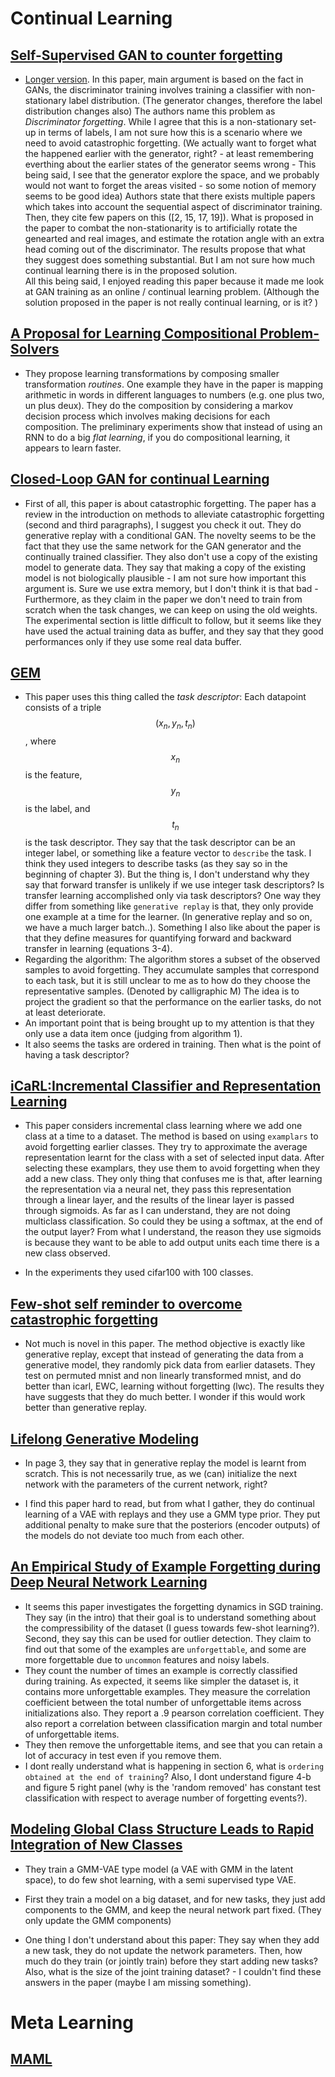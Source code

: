 # Continual Learning

## [Self-Supervised GAN to counter forgetting](https://marcpickett.com/cl2018/CL-2018_paper_23.pdf)

* [Longer version](https://arxiv.org/pdf/1811.11212.pdf). 
	In this paper, main argument is based on the fact in GANs, the discriminator training involves training a classifier with non-stationary label distribution. (The generator changes, therefore the label distribution changes also) The authors name this problem as *Discriminator forgetting*. While I agree that this is a non-stationary set-up in terms of labels, I am not sure how this is a scenario where we need to avoid catastrophic forgetting. (We actually want to forget what the happened earlier with the generator, right? - at least remembering everthing about the earlier states of the generator seems wrong  - This being said, I see that the generator explore the space, and we probably would not want to forget the areas visited - so some notion of memory seems to be good idea)
	Authors state that there exists multiple papers which takes into account the sequential aspect of discriminator training. Then, they cite few papers on this ([2, 15, 17, 19]). What is proposed in the paper to combat the non-stationarity is to artificially rotate the genearted and real images, and estimate the rotation angle with an extra head coming out of the discriminator. The results propose that what they suggest does something substantial. But I am not sure how much continual learning there is in the proposed solution.  
	All this being said, I enjoyed reading this paper because it made me look at GAN training as an online / continual learning problem. (Although the solution proposed in the paper is not really continual learning, or is it? ) 

## [A Proposal for Learning Compositional Problem-Solvers](https://marcpickett.com/cl2018/CL-2018_paper_84.pdf)

* They propose learning transformations by composing smaller transformation *routines*. One example they have in the paper is mapping arithmetic in words in different languages to numbers (e.g. one plus two, un plus deux). They do the composition by considering a markov decision process which involves making decisions for each composition. The preliminary experiments show that instead of using an RNN to do a big *flat learning*, if you do compositional learning, it appears to learn faster.

## [Closed-Loop GAN for continual Learning](https://marcpickett.com/cl2018/CL-2018_paper_17.pdf)

* First of all, this paper is about catastrophic forgetting. The paper has a review in the introduction on methods to alleviate catastrophic forgetting (second and third paragraphs), I suggest you check it out. They do generative replay with a conditional GAN. The novelty seems to be the fact that they use the same network for the GAN generator and the continually trained classifier. They also don't use a copy of the existing model to generate data. They say that making a copy of the existing model is not biologically plausible - I am not sure how important this argument is. Sure we use extra memory, but I don't think it is that bad - Furthermore, as they claim in the paper we don't need to train from scratch when the task changes, we can keep on using the old weights. The experimental section is little difficult to follow, but it seems like they have used the actual training data as buffer, and they say that they good performances only if they use some real data buffer. 


## [GEM](https://arxiv.org/pdf/1706.08840.pdf) 

* This paper uses this thing called the *task descriptor*: Each datapoint consists of a triple $$(x_n, y_n, t_n)$$, where $$x_n$$ is the feature, $$y_n$$ is the label, and $$t_n$$ is the task descriptor. They say that the task descriptor can be an integer label, or something like a feature vector to ``describe`` the task. I think they used integers to describe tasks (as they say so in the beginning of chapter 3). But the thing is, I don't understand why they say that forward transfer is unlikely if we use integer task descriptors? Is transfer learning accomplished only via task descriptors? One way they differ from something like `generative replay` is that, they only provide one example at a time for the learner. (In generative replay and so on, we have a much larger batch..). Something I also like about the paper is that they define measures for quantifying forward and backward transfer in learning (equations 3-4).  
* Regarding the algorithm: The algorithm stores a subset of the observed samples to avoid forgetting. They accumulate samples that correspond to each task, but it is still unclear to me as to how do they choose the representative samples. (Denoted by calligraphic M) The idea is to project the gradient so that the performance on the earlier tasks, do not at least deteriorate.  
* An important point that is being brought up to my attention is that they only use a data item once (judging from algorithm 1). 
* It also seems the tasks are ordered in training. Then what is the point of having a task descriptor? 

## [iCaRL:Incremental Classifier and Representation Learning](https://arxiv.org/pdf/1611.07725.pdf)

* This paper considers incremental class learning where we add one class at a time to a dataset. The method is based on using ``examplars`` to avoid forgetting earlier classes. They try to approximate the average representation learnt for the class with a set of selected input data. After selecting these examplars, they use them to avoid forgetting when they add a new class. They only thing that confuses me is that, after learning the representation via a neural net, they pass this representation through a linear layer, and the results of the linear layer is passed through sigmoids. As far as I can understand, they are not doing multiclass classification. So could they be using a softmax, at the end of the output layer? From what I understand, the reason they use sigmoids is because they want to be able to add output units each time there is a new class observed.

* In the experiments they used cifar100 with 100 classes. 

## [Few-shot self reminder to overcome catastrophic forgetting](https://marcpickett.com/cl2018/CL-2018_paper_65.pdf)

* Not much is novel in this paper. The method objective is exactly like generative replay, except that instead of generating the data from a generative model, they randomly pick data from earlier datasets. They test on permuted mnist and non linearly transformed mnist, and do better than icarl, EWC, learning without forgetting (lwc). The results they have suggests that they do much better. I wonder if this would work better than generative replay. 


## [Lifelong Generative Modeling](https://arxiv.org/pdf/1705.09847.pdf)

* In page 3, they say that in generative replay the model is learnt from scratch. This is not necessarily true, as we (can) initialize the next network with the parameters of the current network, right? 

* I find this paper hard to read, but from what I gather, they do continual learning of a VAE with replays and they use a GMM type prior. They put additional penalty to make sure that the posteriors (encoder outputs) of the models do not deviate too much from each other.

## [An Empirical Study of Example Forgetting during Deep Neural Network Learning](https://arxiv.org/pdf/1812.05159.pdf)

* It seems this paper investigates the forgetting dynamics in SGD training. They say (in the intro) that their goal is to understand something about the compressibility of the dataset (I guess towards few-shot learning?). Second, they say this can be used for outlier detection. 	They claim to find out that some of the examples are `unforgettable`, and some are more forgettable due to `uncommon` features and noisy labels. 
* They count the number of times an example is correctly classified during training. As expected, it seems like simpler the dataset is, it contains more unforgettable examples. They measure the correlation coefficient between the total number of unforgettable items across initializations also. They report a .9 pearson correlation coefficient. They also report a correlation between classification margin and total number of unforgettable items. 
* They then remove the unforgettable items, and see that you can retain a lot of accuracy in test even if you remove them.
* I dont really understand what is happening in section 6, what is ``ordering obtained at the end of training``? Also, I dont understand figure 4-b and figure 5 right panel (why is the 'random removed' has constant test classification with respect to  average number of forgetting events?). 


## [Modeling Global Class Structure Leads to Rapid Integration of New Classes](https://marcpickett.com/cl2018/CL-2018_paper_11.pdf)

* They train a GMM-VAE 	type model (a VAE with GMM in the latent space), to do few shot learning, with a semi supervised type VAE. 

* First they train a model on a big dataset, and for new tasks, they just add components to the GMM, and keep the neural network part fixed. (They only update the GMM components) 

* One thing I don't understand about this paper: They say when they add a new task, they do not update the network parameters. Then, how much do they train (or jointly train) before they start adding new tasks? Also, what is the size of the joint training dataset? - I couldn't find these answers in the paper (maybe I am missing something). 

# Meta Learning

## [MAML](https://arxiv.org/pdf/1703.03400.pdf)
